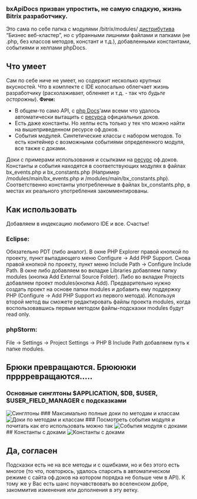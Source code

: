 ### bxApiDocs призван упростить, не самую сладкую, жизнь Bitrix разработчику.

Это сама по себе папка с модулями /bitrix/modules/  [дистрибутива](http://www.1c-bitrix.ru/download/cms.php#tab-php-link) “Бизнес веб-кластер”, но с убранными лишними файлами и папками (не .php, без классов методов, констант и т.д.), добавленными константами, событиями и хелпами phpDocs.

## Что умеет
Сам по себе ниче не умеет, но содержит несколько крупных вкусностей. Что в комплекте с IDE колоcально облегчает жизнь разработчику (расхолаживает, обленяет и т.д. - так что *будьте осторожны*).
**Фичи:**
- В общем-то само API, с [php Docs](http://ru.wikipedia.org/wiki/PHPDoc)’ами всеми что удалось автоматически вытащить с [ресурса](http://dev.1c-bitrix.ru/api_help/) официальных доков.
- Есть даже константы. Но хелпы есть только у тех что можно найти на вышеприведенном ресурсе оф.доков.
- События модулей. Синтетические классы с набором методов. То есть контейнер с возможными событиями определенного модуля, все также с доками.

Доки с примерами использования и ссылками на [ресурс](http://dev.1c-bitrix.ru/api_help/)  оф.доков.
Константы и события находятся в соответствующих модулях в файлах bx_events.php и bx_constants.php (Например /modules/main/bx_events.php и /modules/main/bx_constants.php).
Соответственно константы употребленные в файлах bx_constants.php, в местах иx реального употребления закомментированы.

## Как использовать
Добавляем в индексацию любимого IDE и все. Счастье!

### Eclipse:
Обязательно PDT (либо аналог).
В окне PHP Explorer правой кнопкой по проекту, пункт выпадающего меню Configure -> Add PHP Support. Снова правой кнопкой по проекту, пункт меню Include Path -> Configure Include Path. В окне либо добавляем во вкладке Libraries добавляем папку modules (кнопка Add External Source Folder). Либо во вкладке Projects добавляем проект modules(кнопка Add). Предварительно нужно создать проект на основе папки modules и добавить ему поддержку PHP (Configure -> Add PHP Support из первого метода). Используя второй метод вы сможете редактировать файлы проекта modules, когда воспользовавшись первым методом файлы-подсказки modules будут read only.

### phpStorm:
File -> Settings -> Project Settings -> PHP
В Include Path добавляем путь к папке modules.




## Брюки превращаются. Брюююки прррревращаются.....

### Основные синглтоны $APPLICATION, $DB, $USER, $USER_FIELD_MANAGER с подсказками
<img src="http://clip2net.com/clip/m31506/1367219441-clip-75kb.png" alt="Синглтоны"/>
### Максимально полные доки по методам и классам
<img src="http://clip2net.com/clip/m31506/1367219722-clip-80kb.png" alt="Доки по методам и классам"/>
### Посмотреть события модуля и почитать как его использовать можно так
<img src="http://clip2net.com/clip/m31506/1367220475-clip-65kb.png" alt="События модуля с доками"/>
## Константы с доками
<img src="http://clip2net.com/clip/m31506/1367220822-clip-38kb.png" alt="Константы с доками"/>


## Да, согласен
Подсказки есть не на все методы и с ошибками, но и без этого есть многое (то что, повторюсь, удалось спарсить в автоматическом режиме с сайта оф.доков на котором порядка не больше чем в API). К тому же у Вас есть шанс поучавствовать во вселенском добре, закоммитив изменения или дополнения в эту ветку.
